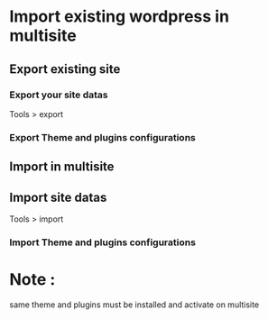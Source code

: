 #  Import existing wordpress in multisite

## Export existing site

### Export your site datas 
Tools > export

### Export Theme and plugins configurations

## Import in multisite

## Import site datas
Tools > import

### Import Theme and plugins configurations

# Note : 
same theme and plugins must be installed and activate on multisite
